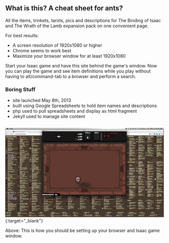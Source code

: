<div class='onethird column' markdown='1'>

## What is this? A cheat sheet for ants?

All the items, trinkets, tarots, pics and descriptions for The Binding of Isaac and The Wrath of the Lamb expansion pack on one convenient page. 

For best results:

- A screen resolution of 1920x1080 or higher
- Chrome seems to work best
- Maximize your browser window for at least 1920x1080

Start your Isaac game and have this site behind the game's window. Now you can play the game and see item definitions while you play without having to alt/command-tab to a browser and perform a search.
 
### Boring Stuff

- site launched May 8th, 2013
- built using Google Spreadsheets to hold item names and descriptions
- php used to pull spreadsheets and display as html fragment
- Jekyll used to manage site content

</div>

<div class='twothirds column' markdown='1'>

[![screenshot](/img/how-to-use.png)](/img/how-to-use.png){:target="_blank"}

Above: This is how you should be setting up your browser and Isaac game window.

</div>